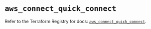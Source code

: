 # `aws_connect_quick_connect`

Refer to the Terraform Registry for docs: [`aws_connect_quick_connect`](https://registry.terraform.io/providers/hashicorp/aws/5.88.0/docs/resources/connect_quick_connect).
